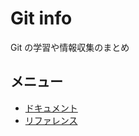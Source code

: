 # Git info
Git の学習や情報収集のまとめ


## メニュー

- [ドキュメント](documents/README.md)
- [リファレンス](references/README.md)







